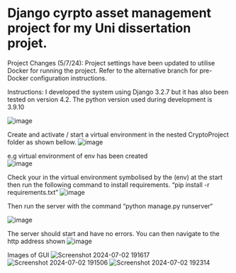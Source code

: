 # Django cyrpto asset management project for my Uni dissertation projet. 

Project Changes (5/7/24):
Project settings have been updated to utilise Docker for running the project. Refer to the alternative branch for pre-Docker configuration instructions.

Instructions: 
I developed the system using Django 3.2.7 but it has also been tested on version 4.2.
The python version used during development is 3.9.10

![image](https://user-images.githubusercontent.com/40778852/235377868-85654b87-e132-4f3f-b943-7d7fe707b83b.png)


Create and activate / start a virtual environment in the nested CryptoProject folder as shown bellow. 
 ![image](https://user-images.githubusercontent.com/40778852/235377873-0ed43a30-3137-4d60-9f67-484a92c0a3ad.png)

 
e.g virtual environment of env has been created  
![image](https://user-images.githubusercontent.com/40778852/235377876-dd6ddc49-4a29-4beb-b47c-03b19cf6c029.png)

Check your in the virtual environment symbolised by the (env) at the start then run the following command to install requirements. “pip install -r requirements.txt”
 ![image](https://user-images.githubusercontent.com/40778852/235377878-4f1a65db-3d88-4776-9eaa-a0738b021498.png)

Then run the server with the command “python manage.py runserver“
 
![image](https://user-images.githubusercontent.com/40778852/235377880-7c61d6c2-2abe-48fa-a922-c97b4d0a7dec.png)

The server should start and have no errors. You can then navigate to the http address shown
![image](https://user-images.githubusercontent.com/40778852/235377918-84f70869-6fed-4a4d-8d84-0a0c3e731510.png)


Images of GUI 
![Screenshot 2024-07-02 191617](https://github.com/tomosheighway/cryptoProject/assets/40778852/571204be-e7ff-422e-ab99-27f624771921)
![Screenshot 2024-07-02 191506](https://github.com/tomosheighway/cryptoProject/assets/40778852/26813cf5-8642-4025-8a3e-42b9d4a00fad)
![Screenshot 2024-07-02 192314](https://github.com/tomosheighway/cryptoProject/assets/40778852/c827bc4e-08ae-4141-9ebd-5aea3c56f113)


